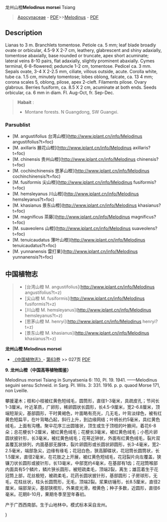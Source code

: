 龙州山橙**Melodinus morsei** Tsiang

> [Apocynaceae](http://www.iplant.cn/info/Apocynaceae?t=foc) - [PDF](http://www.iplant.cn/foc/pdf/Apocynaceae.pdf)>>[Melodinus](http://www.iplant.cn/info/Melodinus?t=foc) - [PDF](http://www.iplant.cn/foc/pdf/Melodinus.pdf)

## Description

Lianas to 3 m. Branchlets tomentose. Petiole ca. 5 mm; leaf blade broadly ovate or orbicular, 4.5-9 X 2-7 cm, leathery, glabrescent and shiny adaxially, tomentose abaxially, base rounded or truncate, apex short acuminate; lateral veins 8-10 pairs, flat adaxially, slightly prominent abaxially. Cymes terminal, 6-8-flowered; peduncle 1-2 cm, tomentose. Pedicel ca. 3 mm. Sepals ovate, 3-4 X 2-2.5 mm, ciliate, villous outside, acute. Corolla white, tube ca. 1.5 cm, minutely tomentose; lobes oblong, falcate, ca. 13 4 mm; corona scales 5, oblong, pilose, apex 2-cleft. Filaments pilose. Ovary glabrous. Berries fusiform, ca. 8.5 X 2 cm, acuminate at both ends. Seeds orbicular, ca. 6 mm in diam. Fl. Aug-Oct, fr. Sep-Dec.

> **Habait** : 
>* Montane forests. N Guangdong, SW Guangxi.

### Parsublist

* [M.  angustifolius  台湾山橙](http://www.iplant.cn/info/Melodinus angustifolius?t=foc)
* [M.  axillaris  腋花山橙](http://www.iplant.cn/info/Melodinus axillaris?t=foc)
* [M.  chinensis  贵州山橙](http://www.iplant.cn/info/Melodinus chinensis?t=foc)
* [M.  cochinchinensis  思茅山橙](http://www.iplant.cn/info/Melodinus cochinchinensis?t=foc)
* [M.  fusiformis  尖山橙](http://www.iplant.cn/info/Melodinus fusiformis?t=foc)
* [M.  hemsleyanus  川山橙](http://www.iplant.cn/info/Melodinus hemsleyanus?t=foc)
* [M.  khasianus  景东山橙](http://www.iplant.cn/info/Melodinus khasianus?t=foc)
* [M.  magnificus  茶藤](http://www.iplant.cn/info/Melodinus magnificus?t=foc)
* [M.  suaveolens  山橙](http://www.iplant.cn/info/Melodinus suaveolens?t=foc)
* [M.  tenuicaudatus  薄叶山橙](http://www.iplant.cn/info/Melodinus tenuicaudatus?t=foc)
* [M.  yunnanensis  雷打果](http://www.iplant.cn/info/Melodinus yunnanensis?t=foc)

## 中国植物志

> * [台湾山橙  M.  angustifolius](http://www.iplant.cn/info/Melodinus angustifolius?t=z)
> * [尖山橙  M.  fusiformis](http://www.iplant.cn/info/Melodinus fusiformis?t=z)
> * [川山橙  M.  hemsleyanus](http://www.iplant.cn/info/Melodinus hemsleyanus?t=z)
> * [思茅山橙  M.  henryi](http://www.iplant.cn/info/Melodinus henryi?t=z)
> * [景东山橙  M.  khasianus](http://www.iplant.cn/info/Melodinus khasianus?t=z)

**龙州山橙 Melodinus morsei**

* [《中国植物志》](http://www.iplant.cn/frps)- [第63卷](http://www.iplant.cn/frps/vol/63) >> 027页 [PDF](http://www.iplant.cn/frps/pdf/63/027.pdf)

**9. 龙州山橙（中国高等植物图鉴）**

Melodinus morsei Tsiang in Sunyatsenia 6: 110, Pl. 19. 1941. ——Melodinus seguini sensu Schneid. in Sarg. Pl. Wils. 3: 331. 1916. p. p. quaod Morse 171, non Lveille.

攀援灌木；枝和小枝被红黄色短绒毛，圆筒形，直径1-3毫米，具疏皮孔；节间长1-3厘米。叶近革质，广卵形，稀卵圆状长圆形，长4.5-9厘米，宽2-6.8厘米，顶端短渐尖，基部圆形，干时黄褐色，叶面略有亮光，几无毛，叶背淡绿色，被有红黄色短扁平，在叶背略凸起，斜行上升，到边缘网结；叶柄长约5毫米，具红黄色绒毛，上面有沟槽。聚伞花序三出圆锥状，顶生或生于顶枝的叶腋间，着花6-8朵；总花梗长1-2厘米，被红黄色绒毛；花梗长3毫米，被红黄色绒毛；小苞片卵圆状披针形，长3毫米，被红黄色绒毛；花萼近钟状，外面有红黄色绒毛，裂片双盖覆瓦状排列，内面基部无腺体，裂片卵圆形或长圆状卵圆形，长3-4毫米，宽2-2.5毫米，端部急尖，边缘有缘毛；花冠白色，狭高脚碟状，花冠筒长圆筒状，长1.5厘米，直径2毫米，在花肢之上开展，被红黄色短绒毛，花冠裂片向左覆盖，狭镰刀状长圆形或披针形，长13毫米，中部宽约4毫米，在基部有1齿；花冠筒喉部内面具有5个鳞片，鳞片狭长圆形，被短疏柔毛，顶端2裂，离生；雄蕊着生于花冠筒上部，花丝极短，被疏柔毛，花药长圆状披针形，基部圆形；子房球形，无毛，花柱丝状，柱头长圆筒形，无毛，顶端2裂。浆果纺锤形，长8.5厘米，直径2厘米，端部渐尖，基部狭楔形，外果皮光滑，橙黄色；种子多数，近圆形，直径6毫米。花期8-10月，果期冬季至翌年春初。

产于广西西南部。生于山地林中。模式标本采自龙州。

}